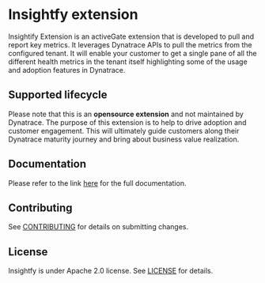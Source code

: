 # Insightfy extension

Insightify Extension is an activeGate extension that is developed to pull and report key metrics. It leverages Dynatrace APIs to pull the metrics from the configured tenant. It will enable your customer to get a single pane of all the different health metrics in the tenant itself highlighting some of the usage and adoption features in Dynatrace.

## Supported lifecycle

Please note that this is an **opensource extension** and not maintained by Dynatrace. The purpose of this extension is to help to drive adoption and customer engagement. This will ultimately guide customers along their Dynatrace maturity journey and bring about business value realization.

## Documentation

Please refer to the link [here](https://nikhilgoenkatech.github.io/insightify-documentation/docs/get-started) for the full documentation.

## Contributing

See [CONTRIBUTING](CONTRIBUTING) for details on submitting changes.

## License

Insightfy is under Apache 2.0 license. See [LICENSE](LICENSE) for details.
